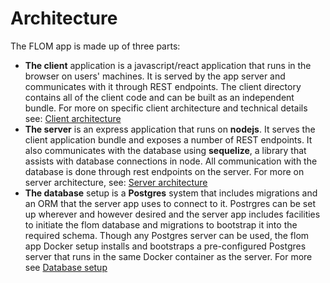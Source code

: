 # Architecture

The FLOM app is made up of three parts:
* **The client** application is a javascript/react application that runs in the browser on users' machines. 
It is served by the app server and communicates with it through REST endpoints. The client directory contains all of the client code and can be built as an independent bundle. For more on specific client architecture and technical details see: [Client architecture](client.md)
* **The server** is an express application that runs on **nodejs**. It serves the client application bundle and exposes a number of REST endpoints. It also communicates with the database using **sequelize**, a library that assists with database connections in node. All communication with the database is done through rest endpoints on the server. For more on server architecture, see: [Server architecture](/docs/server.md)
* **The database** setup is a **Postgres** system that includes migrations and an ORM that the server app uses to connect to it. Postrgres can be set up wherever and however desired and the server app includes facilities to initiate the flom database and migrations to bootstrap it into the required schema. Though any Postgres server can be used, the flom app Docker setup installs and bootstraps a pre-configured Postgres server that runs in the same Docker container as the server. For more see [Database setup](/docs/database.md)
